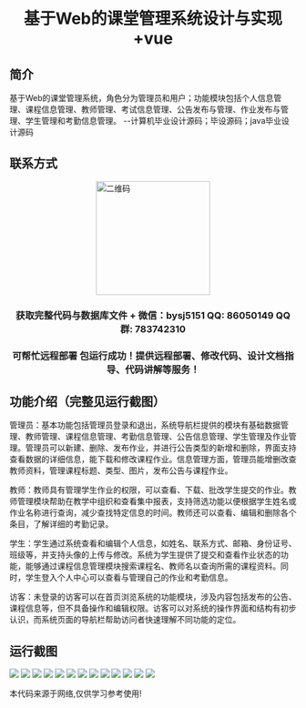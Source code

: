 <p><h1 align="center">基于Web的课堂管理系统设计与实现+vue</h1></p>

## 简介
基于Web的课堂管理系统，角色分为管理员和用户；功能模块包括个人信息管理、课程信息管理、教师管理、考试信息管理、公告发布与管理、作业发布与管理、学生管理和考勤信息管理。    --计算机毕业设计源码；毕设源码；java毕业设计源码


## 联系方式
<img src="https://bs-1329754181.cos.ap-shanghai.myqcloud.com/wx.jpg" alt="二维码" style="display: block; margin: 0 auto;" width="200px">
<p><h3 align="center">获取完整代码与数据库文件 + 微信：bysj5151 QQ: 86050149 QQ群: 783742310</h3></p>
<p><h3 align="center">可帮忙远程部署 包运行成功！提供远程部署、修改代码、设计文档指导、代码讲解等服务！</h3></p>

## 功能介绍（完整见运行截图）
管理员：基本功能包括管理员登录和退出，系统导航栏提供的模块有基础数据管理、教师管理、课程信息管理、考勤信息管理、公告信息管理、学生管理及作业管理。管理员可以新建、删除、发布作业，并进行公告类型的新增和删除，界面支持查看数据的详细信息，能下载和修改课程作业。信息管理方面，管理员能增删改查教师资料，管理课程标题、类型、图片，发布公告与课程作业。

教师：教师具有管理学生作业的权限，可以查看、下载、批改学生提交的作业。教师管理模块帮助在教学中组织和查看集中报表，支持筛选功能以便根据学生姓名或作业名称进行查询，减少查找特定信息的时间。教师还可以查看、编辑和删除各个条目，了解详细的考勤记录。

学生：学生通过系统查看和编辑个人信息，如姓名、联系方式、邮箱、身份证号、班级等，并支持头像的上传与修改。系统为学生提供了提交和查看作业状态的功能，能够通过课程信息管理模块搜索课程名、教师名以查询所需的课程资料。同时，学生登入个人中心可以查看与管理自己的作业和考勤信息。

访客：未登录的访客可以在首页浏览系统的功能模块，涉及内容包括发布的公告、课程信息等，但不具备操作和编辑权限。访客可以对系统的操作界面和结构有初步认识，而系统页面的导航栏帮助访问者快速理解不同功能的定位。


## 运行截图
![](https://bs-1329754181.cos.ap-shanghai.myqcloud.com/ssm/WebClassroomManagementSystem/img/001.jpg)
![](https://bs-1329754181.cos.ap-shanghai.myqcloud.com/ssm/WebClassroomManagementSystem/img/002.jpg)
![](https://bs-1329754181.cos.ap-shanghai.myqcloud.com/ssm/WebClassroomManagementSystem/img/003.jpg)
![](https://bs-1329754181.cos.ap-shanghai.myqcloud.com/ssm/WebClassroomManagementSystem/img/004.jpg)
![](https://bs-1329754181.cos.ap-shanghai.myqcloud.com/ssm/WebClassroomManagementSystem/img/005.jpg)
![](https://bs-1329754181.cos.ap-shanghai.myqcloud.com/ssm/WebClassroomManagementSystem/img/006.jpg)
![](https://bs-1329754181.cos.ap-shanghai.myqcloud.com/ssm/WebClassroomManagementSystem/img/007.jpg)
![](https://bs-1329754181.cos.ap-shanghai.myqcloud.com/ssm/WebClassroomManagementSystem/img/008.jpg)
![](https://bs-1329754181.cos.ap-shanghai.myqcloud.com/ssm/WebClassroomManagementSystem/img/009.jpg)
![](https://bs-1329754181.cos.ap-shanghai.myqcloud.com/ssm/WebClassroomManagementSystem/img/010.jpg)
![](https://bs-1329754181.cos.ap-shanghai.myqcloud.com/ssm/WebClassroomManagementSystem/img/011.jpg)
![](https://bs-1329754181.cos.ap-shanghai.myqcloud.com/ssm/WebClassroomManagementSystem/img/012.jpg)
![](https://bs-1329754181.cos.ap-shanghai.myqcloud.com/ssm/WebClassroomManagementSystem/img/013.jpg)

<p>本代码来源于网络,仅供学习参考使用!</p>
